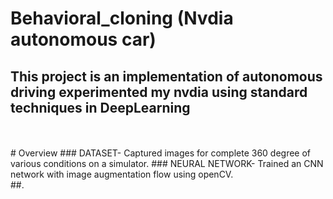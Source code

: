# Behavioral_cloning (Nvdia autonomous car)
## This project is an implementation of autonomous driving experimented my nvdia using standard techniques in DeepLearning
<br/>
<br/>
# Overview
### DATASET- Captured images for complete 360 degree of various conditions on a simulator.
### NEURAL NETWORK- Trained an CNN network with image augmentation flow using openCV.
<br/>
##.
